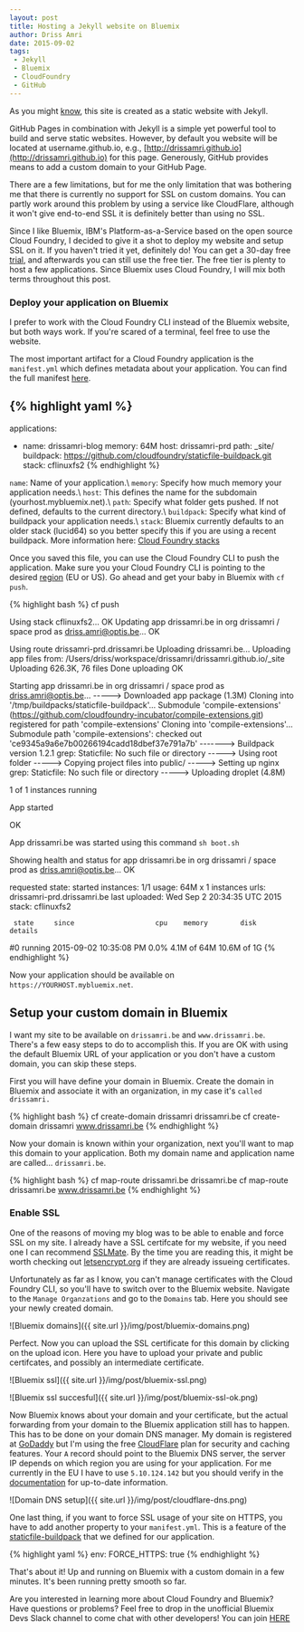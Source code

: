 ```yaml
---
layout: post
title: Hosting a Jekyll website on Bluemix
author: Driss Amri
date: 2015-09-02
tags:
 - Jekyll
 - Bluemix
 - CloudFoundry
 - GitHub
---
```


As you might [know](https://www.drissamri.be/blog/2015/05/17/drissamri-home-v2/), this site is created as a static website with Jekyll.


GitHub Pages in combination with Jekyll is a simple yet powerful tool to build and serve static websites.
However, by default you website will be located at username.github.io, e.g., [http://drissamri.github.io](http://drissamri.github.io) for this page. Generously, GitHub provides means to add a custom domain to your GitHub Page.

There are a few limitations, but for me the only limitation that was bothering me that there is currently no support for SSL on custom domains. You can partly work around this problem by using a service like CloudFlare, although it won't give end-to-end SSL it is definitely better than using no SSL.

Since I like Bluemix, IBM's Platform-as-a-Service based on the open source Cloud Foundry, I decided to give it a shot to deploy my website and setup SSL on it. If you haven't tried it yet, definitely do! You can get a 30-day free [trial](https://console.ng.bluemix.net/registration/), and afterwards you can still use the free tier. The free tier is plenty to host a few applications. Since Bluemix uses Cloud Foundry, I will mix both terms throughout this post.

### Deploy your application on Bluemix ###

I prefer to work with the Cloud Foundry CLI instead of the Bluemix website, but both ways work. If you're scared of a terminal, feel free to use the website.

The most important artifact for a Cloud Foundry application is the `manifest.yml` which defines metadata about your application. You can find the full manifest [here](https://docs.cloudfoundry.org/devguide/deploy-apps/manifest.html).

{% highlight yaml %}
---
applications:
- name: drissamri-blog
  memory: 64M
  host: drissamri-prd
  path: _site/
  buildpack: https://github.com/cloudfoundry/staticfile-buildpack.git
  stack: cflinuxfs2
{% endhighlight %}

`name`: Name of your application.\\
`memory`: Specify how much memory your application needs.\\
`host`: This defines the name for the subdomain (yourhost.mybluemix.net).\\
`path`: Specify what folder gets pushed. If not defined, defaults to the current directory.\\
`buildpack`: Specify what kind of buildpack your application needs.\\
`stack`: Bluemix currently defaults to an older stack (lucid64) so you better specify this if you are using a recent buildpack. More information here: [Cloud Foundry stacks](https://docs.cloudfoundry.org/concepts/stacks.html)

Once you saved this file, you can use the Cloud Foundry CLI to push the application. Make sure you your Cloud Foundry CLI is pointing to the desired [region](https://www.ng.bluemix.net/docs/overview/overview.html#ov_intro__reg) (EU or US). Go ahead and get your baby in Bluemix with `cf push`.


{% highlight bash %}
cf push

Using stack cflinuxfs2...
OK
Updating app drissamri.be in org drissamri / space prod as driss.amri@optis.be...
OK

Using route drissamri-prd.drissamri.be
Uploading drissamri.be...
Uploading app files from: /Users/driss/workspace/drissamri/drissamri.github.io/_site
Uploading 626.3K, 76 files
Done uploading
OK

Starting app drissamri.be in org drissamri / space prod as driss.amri@optis.be...
-----> Downloaded app package (1.3M)
Cloning into '/tmp/buildpacks/staticfile-buildpack'...
Submodule 'compile-extensions' (https://github.com/cloudfoundry-incubator/compile-extensions.git) registered for path 'compile-extensions'
Cloning into 'compile-extensions'...
Submodule path 'compile-extensions': checked out 'ce9345a9a6e7b00266194cadd18dbef37e791a7b'
-------> Buildpack version 1.2.1
grep: Staticfile: No such file or directory
-----> Using root folder
-----> Copying project files into public/
-----> Setting up nginx
grep: Staticfile: No such file or directory
-----> Uploading droplet (4.8M)

1 of 1 instances running

App started


OK

App drissamri.be was started using this command `sh boot.sh`

Showing health and status for app drissamri.be in org drissamri / space prod as driss.amri@optis.be...
OK

requested state: started
instances: 1/1
usage: 64M x 1 instances
urls: drissamri-prd.drissamri.be
last uploaded: Wed Sep 2 20:34:35 UTC 2015
stack: cflinuxfs2

     state     since                    cpu    memory        disk          details
#0   running   2015-09-02 10:35:08 PM   0.0%   4.1M of 64M   10.6M of 1G
{% endhighlight %}

Now your application should be available on `https://YOURHOST.mybluemix.net`.

## Setup your custom domain in Bluemix ##

I want my site to be available on `drissamri.be` and `www.drissamri.be`. There's a few easy steps to do to accomplish this. If you are OK with using the default Bluemix URL of your application or you don't have a custom domain, you can skip these steps.

First you will have define your domain in Bluemix. Create the domain in Bluemix and associate it with an organization, in my case it's `called drissamri.`

{% highlight bash %}
cf create-domain drissamri drissamri.be
cf create-domain drissamri www.drissamri.be
{% endhighlight %}

Now your domain is known within your organization, next you'll want to map this domain to your application. Both my domain name and application name are called... `drissamri.be`.

{% highlight bash %}
cf map-route drissamri.be drissamri.be
cf map-route drissamri.be www.drissamri.be
{% endhighlight %}

### Enable SSL ###

One of the reasons of moving my blog was to be able to enable and force SSL on my site.
I already have a SSL certifcate for my website, if you need one I can recommend [SSLMate](https://sslmate.com/). By the time you are reading this, it might be worth checking out [letsencrypt.org](https://letsencrypt.org/) if they are already issueing certificates.

Unfortunately as far as I know, you can't manage certificates with the Cloud Foundry CLI, so you'll have to switch over to the Bluemix website. Navigate to the `Manage Organzations` and go to the `Domains` tab. Here you should see your newly created domain.

![Bluemix domains]({{ site.url }}/img/post/bluemix-domains.png)

Perfect. Now you can upload the SSL certificate for this domain by clicking on the upload icon.
Here you have to upload your private and public certifcates, and possibly an intermediate certificate.

![Bluemix ssl]({{ site.url }}/img/post/bluemix-ssl.png)

![Bluemix ssl succesful]({{ site.url }}/img/post/bluemix-ssl-ok.png)

Now Bluemix knows about your domain and your certificate, but the actual forwarding from your domain to the Bluemix application still has to happen. This has to be done on your domain DNS manager. My domain is registered at [GoDaddy](https://be.godaddy.com/) but I'm using the free [CloudFlare](https://www.cloudflare.com) plan for security and caching features. Your `A` record should point to the Bluemix DNS server, the server IP depends on which region you are using for your application. For me currently in the EU I have to use `5.10.124.142` but you should verify in the [documentation](https://www.eu-gb.bluemix.net/docs/manageapps/securingapps.html) for up-to-date information.

![Domain DNS setup]({{ site.url }}/img/post/cloudflare-dns.png)

One last thing, if you want to force SSL usage of your site on HTTPS, you have to add another property to your `manifest.yml`. This is a feature of the [staticfile-buildpack](http://github.com/staticfile-buildpack) that we defined for our application.

{% highlight yaml %}
env:
  FORCE_HTTPS: true
{% endhighlight %}

That's about it! Up and running on Bluemix with a custom domain in a few minutes. It's been running pretty smooth so far.

<div class="alert alert-info" role="alert">
  Are you interested in learning more about Cloud Foundry and Bluemix? Have questions or problems? Feel free to drop in the unofficial Bluemix Devs Slack channel to come chat with other developers! You can join <a href="http://bluemixdevs.mybluemix.net/" class="alert-link">HERE</a>
</div>




